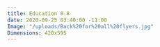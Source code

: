 ```yaml
---
title: Education 0.8
date: 2020-09-25 03:40:00 -11:00
Image: "/uploads/Back%20for%20all%20flyers.jpg"
Dimensions: 420x595
---
```


